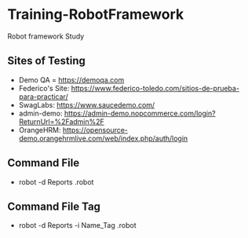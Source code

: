# Training-RobotFramework

Robot framework Study

## Sites of Testing

- Demo QA = https://demoqa.com
- Federico's Site: https://www.federico-toledo.com/sitios-de-prueba-para-practicar/
- SwagLabs: https://www.saucedemo.com/
- admin-demo: https://admin-demo.nopcommerce.com/login?ReturnUrl=%2Fadmin%2F
- OrangeHRM: https://opensource-demo.orangehrmlive.com/web/index.php/auth/login

## Command File

- robot -d Reports .robot

## Command File Tag

- robot -d Reports -i Name_Tag .robot
